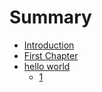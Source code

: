 # Summary

* [Introduction](README.md)
* [First Chapter](chapter1.md)
* [hello world](hello-world.md)
  * [1](hello-world/1.md)

